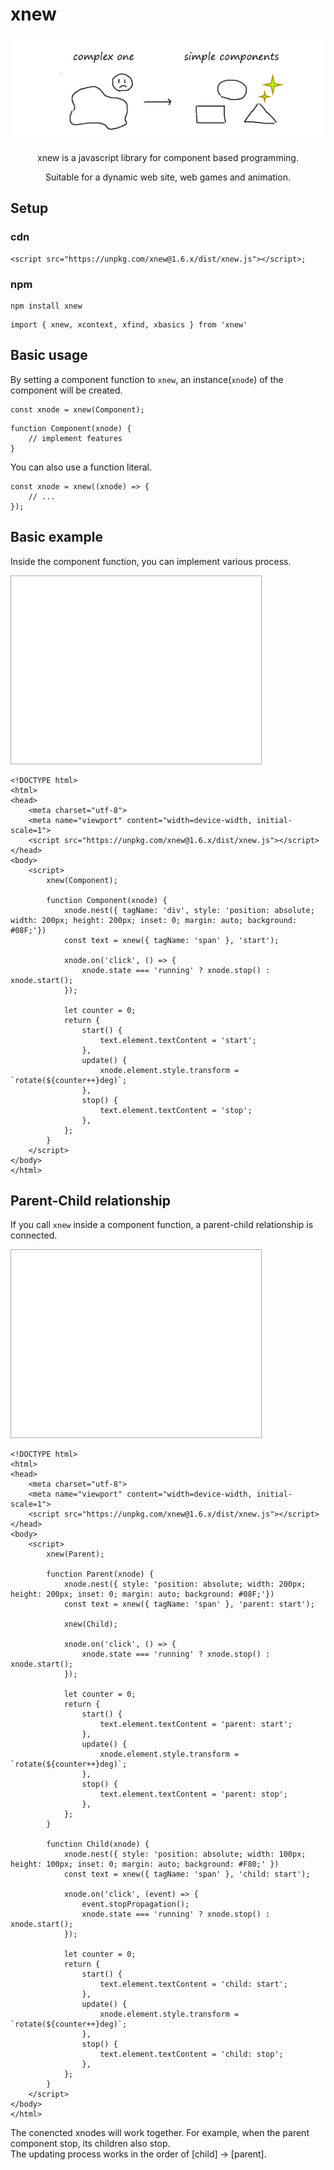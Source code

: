 # xnew
![](introduction.png)  
<center>
<p>xnew is a javascript library for component based programming.</p>
<p>Suitable for a dynamic web site, web games and animation.</p>
</center>

## Setup
### cdn
```
<script src="https://unpkg.com/xnew@1.6.x/dist/xnew.js"></script>;
```

### npm
```
npm install xnew
```
```
import { xnew, xcontext, xfind, xbasics } from 'xnew'
```
## Basic usage
By setting a component function to `xnew`, an instance(`xnode`) of the component will be created.  
```
const xnode = xnew(Component);    
```
```
function Component(xnode) {
    // implement features
}
```

You can also use a function literal.  
```
const xnode = xnew((xnode) => {
    // ...
});
```
## Basic example
Inside the component function, you can implement various process. 

<iframe src="./examples/box.html" style="width: 400px; height: 300px; border: solid 1px #AAA; margin: auto;"></iframe>

```
<!DOCTYPE html>
<html>
<head>
    <meta charset="utf-8">
    <meta name="viewport" content="width=device-width, initial-scale=1">
    <script src="https://unpkg.com/xnew@1.6.x/dist/xnew.js"></script>
</head>
<body>
    <script>
        xnew(Component);

        function Component(xnode) {
            xnode.nest({ tagName: 'div', style: 'position: absolute; width: 200px; height: 200px; inset: 0; margin: auto; background: #08F;'})
            const text = xnew({ tagName: 'span' }, 'start');

            xnode.on('click', () => {
                xnode.state === 'running' ? xnode.stop() : xnode.start();
            });

            let counter = 0;
            return {
                start() {
                    text.element.textContent = 'start';
                },
                update() {
                    xnode.element.style.transform = `rotate(${counter++}deg)`;
                },
                stop() {
                    text.element.textContent = 'stop';
                },
            };
        }
    </script>
</body>
</html>
```
## Parent-Child relationship
If you call `xnew` inside a component function, a parent-child relationship is connected.

<iframe src="./examples/boxinbox.html" style="width: 400px; height: 300px; border: solid 1px #AAA; margin: auto;"></iframe>

```
<!DOCTYPE html>
<html>
<head>
    <meta charset="utf-8">
    <meta name="viewport" content="width=device-width, initial-scale=1">
    <script src="https://unpkg.com/xnew@1.6.x/dist/xnew.js"></script>
</head>
<body>
    <script>
        xnew(Parent);

        function Parent(xnode) {
            xnode.nest({ style: 'position: absolute; width: 200px; height: 200px; inset: 0; margin: auto; background: #08F;'})
            const text = xnew({ tagName: 'span' }, 'parent: start');

            xnew(Child);

            xnode.on('click', () => {
                xnode.state === 'running' ? xnode.stop() : xnode.start();
            });

            let counter = 0;
            return {
                start() {
                    text.element.textContent = 'parent: start';
                },
                update() {
                    xnode.element.style.transform = `rotate(${counter++}deg)`;
                },
                stop() {
                    text.element.textContent = 'parent: stop';
                },
            };
        }

        function Child(xnode) {
            xnode.nest({ style: 'position: absolute; width: 100px; height: 100px; inset: 0; margin: auto; background: #F80;' })
            const text = xnew({ tagName: 'span' }, 'child: start');
     
            xnode.on('click', (event) => {
                event.stopPropagation();
                xnode.state === 'running' ? xnode.stop() : xnode.start();
            });

            let counter = 0;
            return {
                start() {
                    text.element.textContent = 'child: start';
                },
                update() {
                    xnode.element.style.transform = `rotate(${counter++}deg)`;
                },
                stop() {
                    text.element.textContent = 'child: stop';
                },
            };
        }
    </script>
</body>
</html>
```
The conencted xnodes will work together.
For example, when the parent component stop, its children also stop.   
The updating process works in the order of [child] -> [parent].
